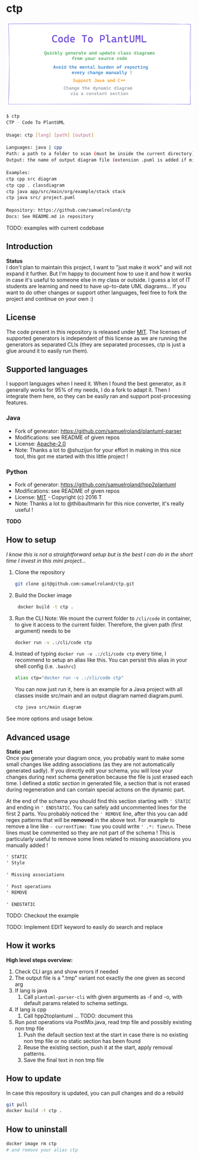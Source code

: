 # ctp

![branding](ctp.png)

```sh
$ ctp
CTP - Code To PlantUML

Usage: ctp [lang] [path] [output]

Languages: java | cpp
Path: a path to a folder to scan (must be inside the current directory)
Output: the name of output diagram file (extension .puml is added if missing)

Examples:
ctp cpp src diagram
ctp cpp . classdiagram
ctp java app/src/main/org/example/stack stack
ctp java src/ project.puml

Repository: https://github.com/samuelroland/ctp
Docs: See README.md in repository
```

TODO: examples with current codebase

## Introduction
**Status**  
I don't plan to maintain this project, I want to "just make it work" and will not expand it further. But I'm happy to document how to use it and how it works in case it's useful to someone else in my class or outside. I guess a lot of IT students are learning and need to have up-to-date UML diagrams... If you want to do other changes or support other languages, feel free to fork the project and continue on your own :)

## License
The code present in this repository is released under [MIT](LICENSE). The licenses of supported generators is independent of this license as we are running the generators as separated CLIs (they are separated processes, ctp is just a glue around it to easily run them).

## Supported languages
I support languages when I need it. When I found the best generator, as it generally works for 95% of my needs, I do a fork to adapt it. Then I integrate them here, so they can be easily ran and support post-processing features.

### Java
- Fork of generator: https://github.com/samuelroland/plantuml-parser
- Modifications: see README of given repos
- License: [Apache-2.0](https://github.com/samuelroland/plantuml-parser/blob/main/LICENSE)
- Note: Thanks a lot to @shuzijun for your effort in making in this nice tool, this got me started with this little project !

### Python
- Fork of generator: https://github.com/samuelroland/hpp2plantuml
- Modifications: see README of given repos
- License: [MIT](https://github.com/samuelroland/hpp2plantuml/blob/master/LICENSE) - Copyright (c) 2016 T
- Note: Thanks a lot to @thibaultmarin for this nice converter, it's really useful !

**TODO**

## How to setup
*I know this is not a straightforward setup but is the best I can do in the short time I invest in this mini project...*
1. Clone the repository
   ```sh
   git clone git@github.com:samuelroland/ctp.git
   ```
1. Build the Docker image
   ```sh
    docker build -t ctp .
   ```
1. Run the CLI
   Note: We mount the current folder to `/cli/code` in container, to give it access to the current folder. Therefore, the given path (first argument) needs to be 
    ```sh
    docker run -v .:/cli/code ctp
    ```
1. Instead of typing `docker run -v .:/cli/code ctp` every time, I recommend to setup an alias like this. You can persist this alias in your shell config (i.e. `.bashrc`)
    ```sh
    alias ctp="docker run -v .:/cli/code ctp"
    ```
    You can now just run it, here is an example for a Java project with all classes inside src/main and an output diagram named diagram.puml.
    ```sh
    ctp java src/main diagram
    ```
See more options and usage below.

## Advanced usage

<!-- Optionally, if you need to customize your schema, here is how you can do it.

**TODO**

To see all possible options of the underlying parser CLI:
```sh
ctp parserhelp
``` -->

**Static part**  
Once you generate your diagram once, you probably want to make some small changes like adding associations (as they are not automatically generated sadly). If you directly edit your schema, you will lose your changes during next schema generation because the file is just erased each time. I defined a *static section* in generated file, a section that is not erased during regeneration and can contain special actions on the dynamic part.

At the end of the schema you should find this section starting with `' STATIC` and ending in `' ENDSTATIC`. You can safely add uncommented lines for the first 2 parts. You probably noticed the `' REMOVE` line, after this you can add regex patterns that will be **removed** in the above text. For example to remove a line like `- currentTime: Time` you could write `' .*: Time\n`. These lines must be commented so they are not part of the schema ! This is particularly useful to remove some lines related to missing associations you manually added !
```
' STATIC
' Style

' Missing associations

' Post operations
' REMOVE

' ENDSTATIC
```

TODO: Checkout the example 

TODO: Implement EDIT keyword to easily do search and replace

## How it works

**High level steps overview:**
1. Check CLI args and show errors if needed
1. The output file is a ".tmp" variant not exactly the one given as second arg
1. If lang is java
   1. Call `plantuml-parser-cli` with given arguments as -f and -o, with default params related to schema settings. 
1. If lang is cpp
   1. Call hpp2toplantuml ... TODO: document this
1. Run post operations via PostMix.java, read tmp file and possibly existing non tmp file
   1. Push the default section text at the start in case there is no existing non tmp file or no static section has been found
   1. Reuse the existing section, push it at the start, apply removal patterns.
   1. Save the final text in non tmp file

## How to update
In case this repository is updated, you can pull changes and do a rebuild
```sh
git pull
docker build -t ctp .
```

## How to uninstall
```sh
docker image rm ctp
# and remove your alias ctp
```